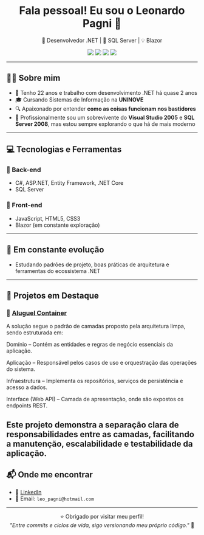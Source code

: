 <h1 align="center">Fala pessoal! Eu sou o Leonardo Pagni 👋</h1>

<p align="center">
  🔧 Desenvolvedor .NET | 💾 SQL Server | 💡 Blazor 
</p>

<p align="center">
  <img src="https://img.shields.io/badge/C%23-239120?style=for-the-badge&logo=c-sharp&logoColor=white"/>
  <img src="https://img.shields.io/badge/ASP.NET-blue?style=for-the-badge&logo=.net"/>
  <img src="https://img.shields.io/badge/Entity_Framework-68217A?style=for-the-badge&logo=.net"/>
  <img src="https://img.shields.io/badge/SQL_Server-CC2927?style=for-the-badge&logo=microsoft-sql-server&logoColor=white"/>
</p>

---

## 👨‍💻 Sobre mim

- 🧔 Tenho 22 anos e trabalho com desenvolvimento .NET há quase 2 anos
- 🎓 Cursando Sistemas de Informação na **UNINOVE**
- 🔍 Apaixonado por entender **como as coisas funcionam nos bastidores**
- 💾 Profissionalmente sou um sobrevivente do **Visual Studio 2005** e **SQL Server 2008**, mas estou sempre explorando o que há de mais moderno

---

## 💻 Tecnologias e Ferramentas

### 🧠 Back-end
- C#, ASP.NET, Entity Framework, .NET Core
- SQL Server

### 🎨 Front-end
- JavaScript, HTML5, CSS3
- Blazor (em constante exploração)

---

## 🚧 Em constante evolução

- Estudando padrões de projeto, boas práticas de arquitetura e ferramentas do ecossistema .NET

---

## 📌 Projetos em Destaque
### 🔹 [Aluguel Container](https://github.com/Leonardo-pagni/Aluguel_Container)
A solução segue o padrão de camadas proposto pela arquitetura limpa, sendo estruturada em:

Domínio – Contém as entidades e regras de negócio essenciais da aplicação.

Aplicação – Responsável pelos casos de uso e orquestração das operações do sistema.

Infraestrutura – Implementa os repositórios, serviços de persistência e acesso a dados.

Interface (Web API) – Camada de apresentação, onde são expostos os endpoints REST.

Este projeto demonstra a separação clara de responsabilidades entre as camadas, facilitando a manutenção, escalabilidade e testabilidade da aplicação.
---


## 📬 Onde me encontrar

- 💼 [LinkedIn](https://www.linkedin.com/in/leonardo-pagni-5a6a2b174/)
- 📧 Email: `leo_pagni@hotmail.com`

---

<p align="center">
  ⭐ Obrigado por visitar meu perfil!<br>
  <em>"Entre commits e ciclos de vida, sigo versionando meu próprio código."</em> 🚀
</p>
